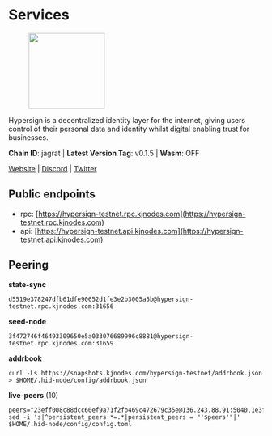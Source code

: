 # Services

<figure><img src="https://raw.githubusercontent.com/kj89/testnet_manuals/main/pingpub/logos/hypersign.png" width="150" alt=""><figcaption></figcaption></figure>

Hypersign is a decentralized identity layer for the internet, giving  users control of their personal data and identity whilst digital  enabling trust for businesses.

**Chain ID**: jagrat | **Latest Version Tag**: v0.1.5 | **Wasm**: OFF

[Website](https://hypersign.id) | [Discord](https://discord.gg/DmuUjMrHVw) | [Twitter](https://twitter.com/hypersignchain)


## Public endpoints

* rpc: [https://hypersign-testnet.rpc.kjnodes.com](https://hypersign-testnet.rpc.kjnodes.com)
* api: [https://hypersign-testnet.api.kjnodes.com](https://hypersign-testnet.api.kjnodes.com)

## Peering

**state-sync**

```
d5519e378247dfb61dfe90652d1fe3e2b3005a5b@hypersign-testnet.rpc.kjnodes.com:31656
```

**seed-node**

```
3f472746f46493309650e5a033076689996c8881@hypersign-testnet.rpc.kjnodes.com:31659
```

**addrbook**
```
curl -Ls https://snapshots.kjnodes.com/hypersign-testnet/addrbook.json > $HOME/.hid-node/config/addrbook.json
```

**live-peers** (10)
```
peers="23eff008c88dcc60ef9a71f2fb469c472679c35e@136.243.88.91:5040,1e3f0aeb6f2a2017b122af2461a75c9695790954@65.108.233.109:10956,fbc7ce82f02e24257395dc0310ad2921ea61e199@65.109.92.148:61156,c1b6d86f46eab9d0aa2e4399cddb9cf05d13621a@65.108.206.118:60556,d92268c246e02a54103f7098b901b876c88f006e@5.161.130.108:26656,ce6686036f6554deb0490103dcc201172e7c3f2f@81.0.220.131:26656,d5519e378247dfb61dfe90652d1fe3e2b3005a5b@65.109.68.190:31656,89783a7453e69634cde9f9e4b2fd4309fb5298e5@161.97.172.20:26656,d7c9b9a3c3a6c5f4ccdfb37a8358755b277271c1@3.110.226.164:26656,5f708c16d745b30a839c9f5b4d378fa10a76edd0@3.145.187.21:26656"
sed -i 's|^persistent_peers *=.*|persistent_peers = "'$peers'"|' $HOME/.hid-node/config/config.toml
```
